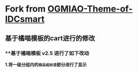 # Fork from [OGMIAO-Theme-of-IDCsmart](https://github.com/DYMTHH/OGMIAO-Theme-of-IDCsmart)

## **基于橘喵模板的cart进行的修改**

### **基于橘喵模板 v2.5 进行了如下改动

**1.将一级分组内的``商品组标语``部分进行了显示**

